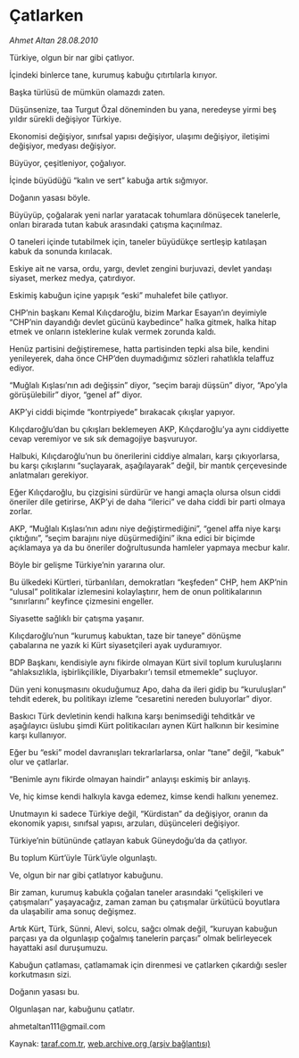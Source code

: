 # Çatlarken

*Ahmet Altan 28.08.2010*

<div class="yazi"><p>Türkiye, olgun bir nar gibi çatlıyor.</p>
<p>İçindeki binlerce tane, kurumuş kabuğu çıtırtılarla kırıyor.</p>
<p>Başka türlüsü de mümkün olamazdı zaten.</p>
<p>Düşünsenize, taa Turgut Özal döneminden bu yana, neredeyse yirmi beş yıldır sürekli değişiyor Türkiye.</p>
<p>Ekonomisi değişiyor, sınıfsal yapısı değişiyor, ulaşımı değişiyor, iletişimi değişiyor, medyası değişiyor.</p>
<p>Büyüyor, çeşitleniyor, çoğalıyor.</p>
<p>İçinde büyüdüğü “kalın ve sert” kabuğa artık sığmıyor.</p>
<p>Doğanın yasası böyle.</p>
<p>Büyüyüp, çoğalarak yeni narlar yaratacak tohumlara dönüşecek tanelerle, onları birarada tutan kabuk arasındaki çatışma kaçınılmaz.</p>
<p>O taneleri içinde tutabilmek için, taneler büyüdükçe sertleşip katılaşan kabuk da sonunda kırılacak.</p>
<p>Eskiye ait ne varsa, ordu, yargı, devlet zengini burjuvazi, devlet yandaşı siyaset, merkez medya, çatırdıyor.</p>
<p>Eskimiş kabuğun içine yapışık “eski” muhalefet bile çatlıyor.</p>
<p>CHP’nin başkanı Kemal Kılıçdaroğlu, bizim Markar Esayan’ın deyimiyle “CHP’nin dayandığı devlet gücünü kaybedince” halka gitmek, halka hitap etmek ve onların isteklerine kulak vermek zorunda kaldı.</p>
<p>Henüz partisini değiştiremese, hatta partisinden tepki alsa bile, kendini yenileyerek, daha önce CHP’den duymadığımız sözleri rahatlıkla telaffuz ediyor.</p>
<p>“Muğlalı Kışlası’nın adı değişsin” diyor, “seçim barajı düşsün” diyor, “Apo’yla görüşülebilir” diyor, “genel af” diyor.</p>
<p>AKP’yi ciddi biçimde “kontrpiyede” bırakacak çıkışlar yapıyor.</p>
<p>Kılıçdaroğlu’dan bu çıkışları beklemeyen AKP, Kılıçdaroğlu’ya aynı ciddiyette cevap veremiyor ve sık sık demagojiye başvuruyor.</p>
<p>Halbuki, Kılıçdaroğlu’nun bu önerilerini ciddiye almaları, karşı çıkıyorlarsa, bu karşı çıkışlarını “suçlayarak, aşağılayarak” değil, bir mantık çerçevesinde anlatmaları gerekiyor.</p>
<p>Eğer Kılıçdaroğlu, bu çizgisini sürdürür ve hangi amaçla olursa olsun ciddi öneriler dile getirirse, AKP’yi de daha “ilerici” ve daha ciddi bir parti olmaya zorlar.</p>
<p>AKP, “Muğlalı Kışlası’nın adını niye değiştirmediğini”, “genel affa niye karşı çıktığını”, “seçim barajını niye düşürmediğini” ikna edici bir biçimde açıklamaya ya da bu öneriler doğrultusunda hamleler yapmaya mecbur kalır.</p>
<p>Böyle bir gelişme Türkiye’nin yararına olur.</p>
<p>Bu ülkedeki Kürtleri, türbanlıları, demokratları “keşfeden” CHP, hem AKP’nin “ulusal” politikalar izlemesini kolaylaştırır, hem de onun politikalarının “sınırlarını” keyfince çizmesini engeller.</p>
<p>Siyasette sağlıklı bir çatışma yaşanır.</p>
<p>Kılıçdaroğlu’nun “kurumuş kabuktan, taze bir taneye” dönüşme <br/>çabalarına ne yazık ki Kürt siyasetçileri ayak uyduramıyor.</p>
<p>BDP Başkanı, kendisiyle aynı fikirde olmayan Kürt sivil toplum kuruluşlarını “ahlaksızlıkla, işbirlikçilikle, Diyarbakır’ı temsil etmemekle” suçluyor.</p>
<p>Dün yeni konuşmasını okuduğumuz Apo, daha da ileri gidip bu “kuruluşları” tehdit ederek, bu politikayı izleme “cesaretini nereden buluyorlar” diyor.</p>
<p>Baskıcı Türk devletinin kendi halkına karşı benimsediği tehditkâr ve aşağılayıcı üslubu şimdi Kürt politikacıları aynen Kürt halkının bir kesimine karşı kullanıyor.</p>
<p>Eğer bu “eski” model davranışları tekrarlarlarsa, onlar “tane” değil, “kabuk” olur ve çatlarlar.</p>
<p>“Benimle aynı fikirde olmayan haindir” anlayışı eskimiş bir anlayış.</p>
<p>Ve, hiç kimse kendi halkıyla kavga edemez, kimse kendi halkını yenemez.</p>
<p>Unutmayın ki sadece Türkiye değil, “Kürdistan” da değişiyor, oranın da ekonomik yapısı, sınıfsal yapısı, arzuları, düşünceleri değişiyor.</p>
<p>Türkiye’nin bütününde çatlayan kabuk Güneydoğu’da da çatlıyor.</p>
<p>Bu toplum Kürt’üyle Türk’üyle olgunlaştı.</p>
<p>Ve, olgun bir nar gibi çatlatıyor kabuğunu.</p>
<p>Bir zaman, kurumuş kabukla çoğalan taneler arasındaki “çelişkileri ve çatışmaları” yaşayacağız, zaman zaman bu çatışmalar ürkütücü boyutlara da ulaşabilir ama sonuç değişmez.</p>
<p>Artık Kürt, Türk, Sünni, Alevi, solcu, sağcı olmak değil, “kuruyan kabuğun parçası ya da olgunlaşıp çoğalmış tanelerin parçası” olmak belirleyecek hayattaki asıl duruşumuzu.</p>
<p>Kabuğun çatlaması, çatlamamak için direnmesi ve çatlarken çıkardığı sesler korkutmasın sizi.</p>
<p>Doğanın yasası bu.</p>
<p>Olgunlaşan nar, kabuğunu çatlatır.</p>
<p>ahmetaltan111@gmail.com <br/></p></div>

Kaynak: [taraf.com.tr](http://www.taraf.com.tr:80/ahmet-altan/makale-catlarken.htm), [web.archive.org (arşiv bağlantısı)](http://web.archive.org/web/20100830145101/http://www.taraf.com.tr:80/ahmet-altan/makale-catlarken.htm)
